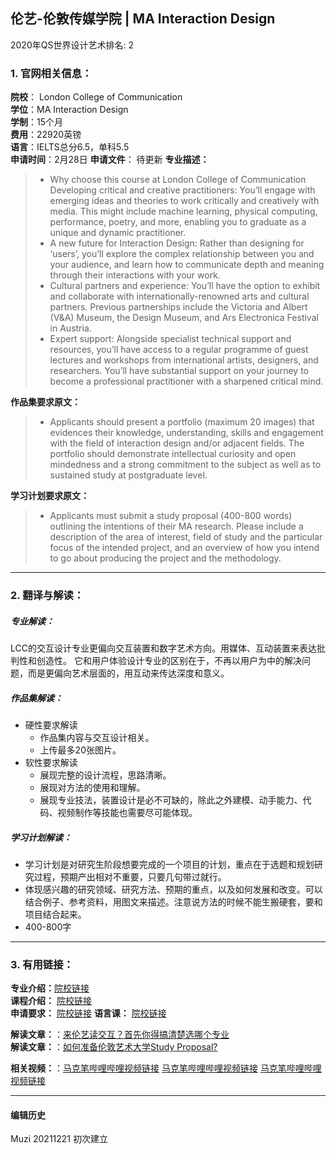 ## 伦艺-伦敦传媒学院 | MA Interaction Design

2020年QS世界设计艺术排名: 2  

### 1. 官网相关信息：

**院校**： London College of Communication  
**学位**：MA Interaction Design  
**学制**：15个月  
**费用**：22920英镑  
**语言**：IELTS总分6.5，单科5.5  
**申请时间**：2月28日
**申请文件**： 待更新
**专业描述：**
> - Why choose this course at London College of Communication
Developing critical and creative practitioners: You’ll engage with emerging ideas and theories to work critically and creatively with media. This might include machine learning, physical computing, performance, poetry, and more, enabling you to graduate as a unique and dynamic practitioner.
> - A new future for Interaction Design: Rather than designing for ‘users’, you’ll explore the complex relationship between you and your audience, and learn how to communicate depth and meaning through their interactions with your work.
> - Cultural partners and experience: You’ll have the option to exhibit and collaborate with internationally-renowned arts and cultural partners. Previous partnerships include the Victoria and Albert (V&A) Museum, the Design Museum, and Ars Electronica Festival in Austria.
> - Expert support: Alongside specialist technical support and resources, you’ll have access to a regular programme of guest lectures and workshops from international artists, designers, and researchers. You’ll have substantial support on your journey to become a professional practitioner with a sharpened critical mind.

**作品集要求原文：**   

> - Applicants should present a portfolio (maximum 20 images) that evidences their knowledge, understanding, skills and engagement with the field of interaction design and/or adjacent fields. The portfolio should demonstrate intellectual curiosity and open mindedness and a strong commitment to the subject as well as to sustained study at postgraduate level.

**学习计划要求原文：**
> - Applicants must submit a study proposal (400-800 words) outlining the intentions of their MA research. Please include a description of the area of interest, field of study and the particular focus of the intended project, and an overview of how you intend to go about producing the project and the methodology.

---

### 2. 翻译与解读：
##### 专业解读：
LCC的交互设计专业更偏向交互装置和数字艺术方向。用媒体、互动装置来表达批判性和创造性。
它和用户体验设计专业的区别在于，不再以用户为中的解决问题，而是更偏向艺术层面的，用互动来传达深度和意义。
##### 作品集解读：
- 硬性要求解读
  - 作品集内容与交互设计相关。
  - 上传最多20张图片。
- 软性要求解读
  - 展现完整的设计流程，思路清晰。
  - 展现对方法的使用和理解。
  - 展现专业技法，装置设计是必不可缺的，除此之外建模、动手能力、代码、视频制作等技能也需要尽可能体现。
##### 学习计划解读：
- 学习计划是对研究生阶段想要完成的一个项目的计划，重点在于选题和规划研究过程，预期产出相对不重要，只要几句带过就行。
- 体现感兴趣的研究领域、研究方法、预期的重点，以及如何发展和改变。可以结合例子、参考资料，用图文来描述。注意说方法的时候不能生搬硬套，要和项目结合起来。
- 400-800字


---


### 3. 有用链接：

**专业介绍：**[院校链接](https://www.arts.ac.uk/subjects/animation-interactive-film-and-sound/postgraduate/ma-interaction-design-communication-lcc)  
**课程介绍：** [院校链接](https://www.arts.ac.uk/__data/assets/pdf_file/0013/70303/MA-Interaction-Design-Communication-Programme-Specification-18.19.pdf)  
**申请要求：** [院校链接](https://www.arts.ac.uk/subjects/animation-interactive-film-and-sound/postgraduate/ma-interaction-design-communication-lcc)
**语言课：** [院校链接](https://www.arts.ac.uk/study-at-ual/language-centre)

**解读文章：**：[来伦艺读交互？首先你得搞清楚选哪个专业](http://www.makebi.net/26662.html)  
**解读文章：**：[如何准备伦敦艺术大学Study Proposal?](http://www.makebi.net/32120.html)  


**相关视频：**：[马克笔哔哩哔哩视频链接](https://www.bilibili.com/video/av22384527)
[马克笔哔哩哔哩视频链接](https://www.bilibili.com/video/av22384675)
[马克笔哔哩哔哩视频链接](https://www.bilibili.com/video/av22384916)  



---


#### 编辑历史

Muzi 20211221 初次建立
